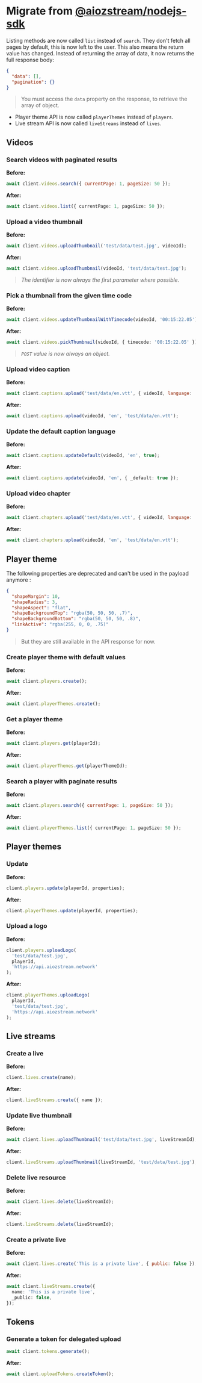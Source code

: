 # Migrate from [@aiozstream/nodejs-sdk](https://github.com/AIOZNetwork/aioz-stream-nodejs-client)

Listing methods are now called `list` instead of `search`.
They don't fetch all pages by default, this is now left to the user.
This also means the return value has changed. Instead of returning the array of data,
it now returns the full response body:

```json
{
  "data": [],
  "pagination": {}
}
```

> You must access the `data` property on the response, to retrieve the array of object.

- Player theme API is now called `playerThemes` instead of `players`.
- Live stream API is now called `liveStreams` instead of `lives`.

## Videos

### Search videos with paginated results

**Before:**

```js
await client.videos.search({ currentPage: 1, pageSize: 50 });
```

**After:**

```ts
await client.videos.list({ currentPage: 1, pageSize: 50 });
```

### Upload a video thumbnail

**Before:**

```js
await client.videos.uploadThumbnail('test/data/test.jpg', videoId);
```

**After:**

```ts
await client.videos.uploadThumbnail(videoId, 'test/data/test.jpg');
```

> _The identifier is now always the first parameter where possible._

### Pick a thumbnail from the given time code

**Before:**

```js
await client.videos.updateThumbnailWithTimecode(videoId, '00:15:22.05');
```

**After:**

```ts
await client.videos.pickThumbnail(videoId, { timecode: '00:15:22.05' });
```

> _`POST` value is now always an object._

### Upload video caption

**Before:**

```js
await client.captions.upload('test/data/en.vtt', { videoId, language: 'en' });
```

**After:**

```ts
await client.captions.upload(videoId, 'en', 'test/data/en.vtt');
```

### Update the default caption language

**Before:**

```js
await client.captions.updateDefault(videoId, 'en', true);
```

**After:**

```ts
await client.captions.update(videoId, 'en', { _default: true });
```

### Upload video chapter

**Before:**

```js
await client.chapters.upload('test/data/en.vtt', { videoId, language: 'en' });
```

**After:**

```ts
await client.chapters.upload(videoId, 'en', 'test/data/en.vtt');
```

## Player theme

The following properties are deprecated and can't be used in the payload anymore :

```json
{
  "shapeMargin": 10,
  "shapeRadius": 3,
  "shapeAspect": "flat",
  "shapeBackgroundTop": "rgba(50, 50, 50, .7)",
  "shapeBackgroundBottom": "rgba(50, 50, 50, .8)",
  "linkActive": "rgba(255, 0, 0, .75)"
}
```

> But they are still available in the API response for now.

### Create player theme with default values

**Before:**

```js
await client.players.create();
```

**After:**

```ts
await client.playerThemes.create();
```

### Get a player theme

**Before:**

```js
await client.players.get(playerId);
```

**After:**

```ts
await client.playerThemes.get(playerThemeId);
```

### Search a player with paginate results

**Before:**

```js
await client.players.search({ currentPage: 1, pageSize: 50 });
```

**After:**

```ts
await client.playerThemes.list({ currentPage: 1, pageSize: 50 });
```

## Player themes

### Update

**Before:**

```js
client.players.update(playerId, properties);
```

**After:**

```ts
client.playerThemes.update(playerId, properties);
```

### Upload a logo

**Before:**

```js
client.players.uploadLogo(
  'test/data/test.jpg',
  playerId,
  'https://api.aiozstream.network'
);
```

**After:**

```ts
client.playerThemes.uploadLogo(
  playerId,
  'test/data/test.jpg',
  'https://api.aiozstream.network'
);
```

## Live streams

### Create a live

**Before:**

```js
client.lives.create(name);
```

**After:**

```ts
client.liveStreams.create({ name });
```

### Update live thumbnail

**Before:**

```js
await client.lives.uploadThumbnail('test/data/test.jpg', liveStreamId);
```

**After:**

```ts
client.liveStreams.uploadThumbnail(liveStreamId, 'test/data/test.jpg');
```

### Delete live resource

**Before:**

```js
await client.lives.delete(liveStreamId);
```

**After:**

```ts
client.liveStreams.delete(liveStreamId);
```

### Create a private live

**Before:**

```js
await client.lives.create('This is a private live', { public: false });
```

**After:**

```ts
await client.liveStreams.create({
  name: 'This is a private live',
  _public: false,
});
```

## Tokens

### Generate a token for delegated upload

```js
await client.tokens.generate();
```

**After:**

```ts
await client.uploadTokens.createToken();
```
